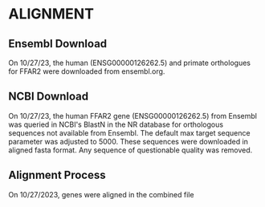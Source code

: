 # ALIGNMENT
## Ensembl Download
On 10/27/23, the human (ENSG00000126262.5) and primate orthologues for FFAR2
were downloaded from ensembl.org. 


## NCBI Download
On 10/27/23, the human FFAR2 gene (ENSG00000126262.5) from Ensembl was queried in NCBI's 
BlastN in the NR database for orthologous sequences not available from Ensembl. 
The default max target sequence parameter was adjusted to 5000. These 
sequences were downloaded in aligned fasta format. Any sequence of questionable 
quality was removed. 

## Alignment Process
On 10/27/2023, genes were aligned in the combined file